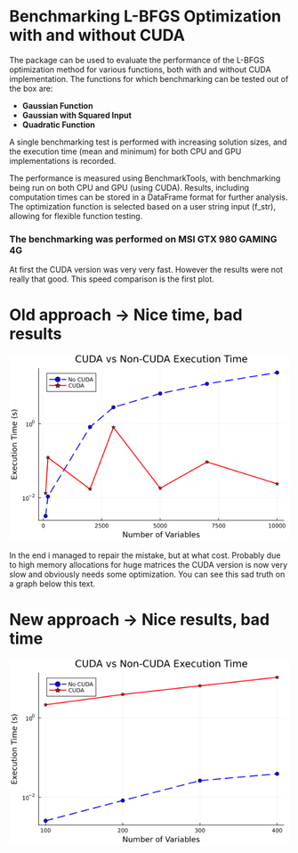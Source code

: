 # Benchmarking L-BFGS Optimization with and without CUDA

The package can be used to evaluate the performance of the L-BFGS optimization method for various functions, both with and without CUDA implementation. The functions for which benchmarking can be tested out of the box are:

- **Gaussian Function** 
- **Gaussian with Squared Input**
- **Quadratic Function** 


A single benchmarking test is performed with increasing solution sizes, and the execution time (mean and minimum) for both CPU and GPU implementations is recorded.

The performance is measured using BenchmarkTools, with benchmarking being run on both CPU and GPU (using CUDA). Results, including computation times can be stored in a DataFrame format for further analysis. The optimization function is selected based on a user string input (f_str), allowing for flexible function testing.

### The benchmarking was performed on MSI GTX 980 GAMING 4G

At first the CUDA version was very very fast. However the results were not really that good. This speed comparison is the first plot.
# Old approach -> Nice time, bad results
![My Image](assets/cuda_vs_no_cuda_lineplot_old.png)

In the end i managed to repair the mistake, but at what cost.
Probably due to high memory allocations for huge matrices the CUDA version is now very slow and obviously needs some optimization. You can see this sad truth on a graph below this text.
# New approach -> Nice results, bad time
![My Image](assets/cuda_vs_no_cuda_lineplot.png)
